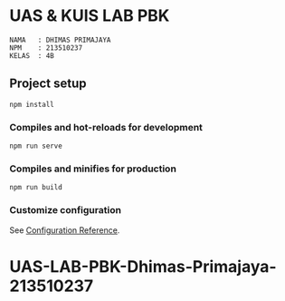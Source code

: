 # UAS & KUIS LAB PBK
```
NAMA   : DHIMAS PRIMAJAYA
NPM    : 213510237
KELAS  : 4B
```

## Project setup
```
npm install
```

### Compiles and hot-reloads for development
```
npm run serve
```

### Compiles and minifies for production
```
npm run build
```

### Customize configuration
See [Configuration Reference](https://cli.vuejs.org/config/).
# UAS-LAB-PBK-Dhimas-Primajaya-213510237
